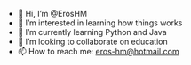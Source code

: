 - 👋 Hi, I’m @ErosHM
- 👀 I’m interested in learning how things works
- 🌱 I’m currently learning Python and Java
- 💞️ I’m looking to collaborate on education
- 📫 How to reach me: eros-hm@hotmail.com

<!---
ErosHM/ErosHM is a ✨ special ✨ repository because its `README.md` (this file) appears on your GitHub profile.
You can click the Preview link to take a look at your changes.
--->
